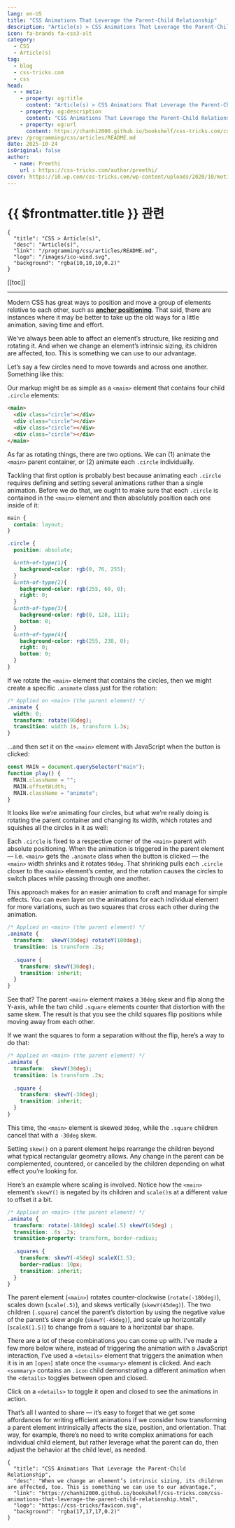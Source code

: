 ```yaml
---
lang: en-US
title: "CSS Animations That Leverage the Parent-Child Relationship"
description: "Article(s) > CSS Animations That Leverage the Parent-Child Relationship"
icon: fa-brands fa-css3-alt
category:
  - CSS
  - Article(s)
tag:
  - blog
  - css-tricks.com
  - css
head:
  - - meta:
    - property: og:title
      content: "Article(s) > CSS Animations That Leverage the Parent-Child Relationship"
    - property: og:description
      content: "CSS Animations That Leverage the Parent-Child Relationship"
    - property: og:url
      content: https://chanhi2000.github.io/bookshelf/css-tricks.com/css-animations-that-leverage-the-parent-child-relationship.html
prev: /programming/css/articles/README.md
date: 2025-10-24
isOriginal: false
author:
  - name: Preethi
    url : https://css-tricks.com/author/preethi/
cover: https://i0.wp.com/css-tricks.com/wp-content/uploads/2020/10/motion-blur.png
---
```


# {{ $frontmatter.title }} 관련

```component VPCard
{
  "title": "CSS > Article(s)",
  "desc": "Article(s)",
  "link": "/programming/css/articles/README.md",
  "logo": "/images/ico-wind.svg",
  "background": "rgba(10,10,10,0.2)"
}
```

[[toc]]

---

<SiteInfo
  name="CSS Animations That Leverage the Parent-Child Relationship"
  desc="When we change an element’s intrinsic sizing, its children are affected, too. This is something we can use to our advantage."
  url="https://css-tricks.com/css-animations-that-leverage-the-parent-child-relationship"
  logo="https://css-tricks/favicon.svg"
  preview="https://i0.wp.com/css-tricks.com/wp-content/uploads/2020/10/motion-blur.png"/>

Modern CSS has great ways to position and move a group of elements relative to each other, such as [**anchor positioning**](/css-tricks.com/css-anchor-positioning-guide.md). That said, there are instances where it may be better to take up the old ways for a little animation, saving time and effort.

We’ve always been able to affect an element’s structure, like resizing and rotating it. And when we change an element’s intrinsic sizing, its children are affected, too. This is something we can use to our advantage.

Let’s say a few circles need to move towards and across one another. Something like this:

<VidStack src="https://css-tricks.com/wp-content/uploads/2025/10/overlapping-circle-animation.mov" />

Our markup might be as simple as a `<main>` element that contains four child `.circle` elements:

```html
<main>
  <div class="circle"></div>
  <div class="circle"></div>
  <div class="circle"></div>
  <div class="circle"></div>
</main>
```

As far as rotating things, there are two options. We can (1) animate the `<main>` parent container, or (2) animate each `.circle` individually.

Tackling that first option is probably best because animating each `.circle` requires defining and setting several animations rather than a single animation. Before we do that, we ought to make sure that each `.circle` is contained in the `<main>` element and then absolutely position each one inside of it:

```scss
main {
  contain: layout;
}

.circle {
  position: absolute;

  &:nth-of-type(1){
    background-color: rgb(0, 76, 255);
  }
  &:nth-of-type(2){
    background-color: rgb(255, 60, 0);
    right: 0;
  }
  &:nth-of-type(3){
    background-color: rgb(0, 128, 111);
    bottom: 0;
  }
  &:nth-of-type(4){
    background-color: rgb(255, 238, 0);
    right: 0;
    bottom: 0;
  }
}
```

If we rotate the `<main>` element that contains the circles, then we might create a specific `.animate` class just for the rotation:

```css
/* Applied on <main> (the parent element) */
.animate {
  width: 0;
  transform: rotate(90deg);
  transition: width 1s, transform 1.3s;
}
```

…and then set it on the `<main>` element with JavaScript when the button is clicked:

```js
const MAIN = document.querySelector("main");
function play() {
  MAIN.className = "";
  MAIN.offsetWidth;
  MAIN.className = "animate";
}
```

It looks like we’re animating four circles, but what we’re really doing is rotating the parent container and changing its width, which rotates and squishes all the circles in it as well:

<CodePen
  user="rpsthecoder"
  slug-hash="OPMWvVy"
  title="Animation"
  :default-tab="['css','result']"
  :theme="$isDarkmode ? 'dark': 'light'"/>

Each `.circle` is fixed to a respective corner of the `<main>` parent with absolute positioning. When the animation is triggered in the parent element — i.e. `<main>` gets the `.animate` class when the button is clicked — the `<main>` width shrinks and it rotates `90deg`. That shrinking pulls each `.circle` closer to the `<main>` element’s center, and the rotation causes the circles to switch places while passing through one another.

This approach makes for an easier animation to craft and manage for simple effects. You can even layer on the animations for each individual element for more variations, such as two squares that cross each other during the animation.

```css
/* Applied on <main> (the parent element) */
.animate {
  transform:  skewY(30deg) rotateY(180deg);
  transition: 1s transform .2s;
  
  .square {
    transform: skewY(30deg); 
    transition: inherit;
  }
}
```

<CodePen
  user="rpsthecoder"
  slug-hash="EaPZEjR"
  title="Animation"
  :default-tab="['css','result']"
  :theme="$isDarkmode ? 'dark': 'light'"/>

See that? The parent `<main>` element makes a `30deg` skew and flip along the Y-axis, while the two child `.square` elements counter that distortion with the same skew. The result is that you see the child squares flip positions while moving away from each other.

If we want the squares to form a separation without the flip, here’s a way to do that:

```css
/* Applied on <main> (the parent element) */
.animate {
  transform:  skewY(30deg);
  transition: 1s transform .2s;
  
  .square {
    transform: skewY(-30deg); 
    transition: inherit;
  }
}
```

<CodePen
  user="rpsthecoder"
  slug-hash="XJXpEmq"
  title="Animation"
  :default-tab="['css','result']"
  :theme="$isDarkmode ? 'dark': 'light'"/>

This time, the `<main>` element is skewed `30deg`, while the `.square` children cancel that with a `-30deg` skew.

Setting `skew()` on a parent element helps rearrange the children beyond what typical rectangular geometry allows. Any change in the parent can be complemented, countered, or cancelled by the children depending on what effect you’re looking for.

Here’s an example where scaling is involved. Notice how the `<main>` element’s `skewY()` is negated by its children and `scale()`s at a different value to offset it a bit.

```css
/* Applied on <main> (the parent element) */
.animate {
  transform: rotate(-180deg) scale(.5) skewY(45deg) ;
  transition: .6s .2s; 
  transition-property: transform, border-radius;
  
  .squares {
    transform: skewY(-45deg) scaleX(1.5); 
    border-radius: 10px;
    transition: inherit;
  }
}
```

<CodePen
  user="rpsthecoder"
  slug-hash="GgorxpR"
  title="Animation"
  :default-tab="['css','result']"
  :theme="$isDarkmode ? 'dark': 'light'"/>

The parent element (`<main>`) rotates counter-clockwise (`rotate(-180deg)`), scales down (`scale(.5)`), and skews vertically (`skewY(45deg)`). The two children (`.square`) cancel the parent’s distortion by using the negative value of the parent’s skew angle (`skewY(-45deg)`), and scale up horizontally (`scaleX(1.5)`) to change from a square to a horizontal bar shape.

There are a lot of these combinations you can come up with. I’ve made a few more below where, instead of triggering the animation with a JavaScript interaction, I’ve used a `<details>` element that triggers the animation when it is in an `[open]` state once the `<summary>` element is clicked. And each `<summary>` contains an `.icon` child demonstrating a different animation when the `<details>` toggles between open and closed.

Click on a `<details>` to toggle it open and closed to see the animations in action.

<CodePen
  user="rpsthecoder"
  slug-hash="ByjQLbE"
  title="<details>"
  :default-tab="['css','result']"
  :theme="$isDarkmode ? 'dark': 'light'"/>

That’s all I wanted to share — it’s easy to forget that we get some affordances for writing efficient animations if we consider how transforming a parent element intrinsically affects the size, position, and orientation. That way, for example, there’s no need to write complex animations for each individual child element, but rather leverage what the parent can do, then adjust the behavior at the child level, as needed.

<!-- TODO: add ARTICLE CARD -->
```component VPCard
{
  "title": "CSS Animations That Leverage the Parent-Child Relationship",
  "desc": "When we change an element’s intrinsic sizing, its children are affected, too. This is something we can use to our advantage.",
  "link": "https://chanhi2000.github.io/bookshelf/css-tricks.com/css-animations-that-leverage-the-parent-child-relationship.html",
  "logo": "https://css-tricks/favicon.svg",
  "background": "rgba(17,17,17,0.2)"
}
```
